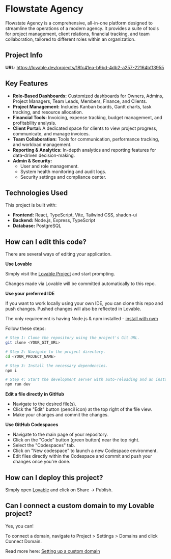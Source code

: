 # Flowstate Agency

Flowstate Agency is a comprehensive, all-in-one platform designed to streamline the operations of a modern agency. It provides a suite of tools for project management, client relations, financial tracking, and team collaboration, tailored to different roles within an organization.

## Project Info

**URL**: https://lovable.dev/projects/18fc41ea-b9bd-4db2-a257-22164bff3955

## Key Features

*   **Role-Based Dashboards:** Customized dashboards for Owners, Admins, Project Managers, Team Leads, Members, Finance, and Clients.
*   **Project Management:** Includes Kanban boards, Gantt charts, task tracking, and resource allocation.
*   **Financial Tools:** Invoicing, expense tracking, budget management, and profitability analysis.
*   **Client Portal:** A dedicated space for clients to view project progress, communicate, and manage invoices.
*   **Team Collaboration:** Tools for communication, performance tracking, and workload management.
*   **Reporting & Analytics:** In-depth analytics and reporting features for data-driven decision-making.
*   **Admin & Security:**
    *   User and role management.
    *   System health monitoring and audit logs.
    *   Security settings and compliance center.

## Technologies Used

This project is built with:

*   **Frontend:** React, TypeScript, Vite, Tailwind CSS, shadcn-ui
*   **Backend:** Node.js, Express, TypeScript
*   **Database:** PostgreSQL

## How can I edit this code?

There are several ways of editing your application.

**Use Lovable**

Simply visit the [Lovable Project](https://lovable.dev/projects/18fc41ea-b9bd-4db2-a257-22164bff3955) and start prompting.

Changes made via Lovable will be committed automatically to this repo.

**Use your preferred IDE**

If you want to work locally using your own IDE, you can clone this repo and push changes. Pushed changes will also be reflected in Lovable.

The only requirement is having Node.js & npm installed - [install with nvm](https://github.com/nvm-sh/nvm#installing-and-updating)

Follow these steps:

```sh
# Step 1: Clone the repository using the project's Git URL.
git clone <YOUR_GIT_URL>

# Step 2: Navigate to the project directory.
cd <YOUR_PROJECT_NAME>

# Step 3: Install the necessary dependencies.
npm i

# Step 4: Start the development server with auto-reloading and an instant preview.
npm run dev
```

**Edit a file directly in GitHub**

- Navigate to the desired file(s).
- Click the "Edit" button (pencil icon) at the top right of the file view.
- Make your changes and commit the changes.

**Use GitHub Codespaces**

- Navigate to the main page of your repository.
- Click on the "Code" button (green button) near the top right.
- Select the "Codespaces" tab.
- Click on "New codespace" to launch a new Codespace environment.
- Edit files directly within the Codespace and commit and push your changes once you're done.

## How can I deploy this project?

Simply open [Lovable](https://lovable.dev/projects/18fc41ea-b9bd-4db2-a257-22164bff3955) and click on Share -> Publish.

## Can I connect a custom domain to my Lovable project?

Yes, you can!

To connect a domain, navigate to Project > Settings > Domains and click Connect Domain.

Read more here: [Setting up a custom domain](https://docs.lovable.dev/features/custom-domain#custom-domain)